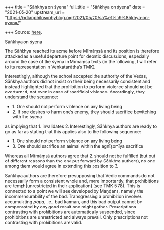 +++
title = "Sāṅkhya on śyena"
full_title = "Sāṅkhya on śyena"
date = "2021-05-20"
upstream_url = "https://indianphilosophyblog.org/2021/05/20/sa%e1%b9%85khya-on-syena/"

+++
Source: [here](https://indianphilosophyblog.org/2021/05/20/sa%e1%b9%85khya-on-syena/).

Sāṅkhya on śyena

The Sāṅkhya reached its acme before Mīmāṃsā and its position is
therefore attacked as a useful departure point for deontic discussions,
especially around the case of the śyena in Mīmāṃsā texts (in the
following, I will refer to its representation in Veṅkaṭanātha’s TMK).

Interestingly, although the school accepted the authority of the Vedas,
Sāṅkhya authors did not insist on their being necessarily consistent and
instead highlighted that the prohibition to perform violence should not
be overturned, not even in case of sacrificial violence. Accordingly,
they understand the sequence:

-   1\. One should not perform violence on any living being
-   2\. If one desires to harm one’s enemy, they should sacrifice
    bewitching with the śyena

as implying that 1. invalidates 2. Interestingly, Sāṅkhya authors are
ready to go as far as stating that this applies also to the following
sequence:

-   1\. One should not perform violence on any living being
-   3\. One should sacrifice an animal within the agnīṣomīya sacrifice

Whereas all Mīmāṃsā authors agree that 2. should not be fulfilled (but
out of different reasons than the one put forward by Sāṅkhya authors),
no one among them would agree in extending this position to 3.

Sāṅkhya authors are therefore presupposing that Vedic commands do not
necessarily form a consistent whole and, more importantly, that
prohibitions are \\emph{unrestricted in their application} (see TMK
5.78). This is connected to a point we will see developed by Maṇḍana,
namely the incommensurability of the bad. Transgressing a prohibition
involves accumulating *pāpa*, i.e., bad karman, and this bad output
cannot be compensated by any good result one might gather. Prescriptions
contrasting with prohibitions are automatically suspended, since
prohibitions are unrestricted and always prevail. Only prescriptions not
contrasting with prohibitions are valid.

